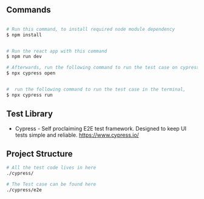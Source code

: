 ## Commands

```bash

# Run this command, to install required node module dependency
$ npm install


# Run the react app with this command
$ npm run dev

# Afterwards, run the following command to run the test case on cypress UI on the browser demonstrating the test case
$ npx cypress open 


#  run the following command to run the test case in the terminal, 
$ npx cypress run

```



## Test Library 

* Cypress - Self proclaiming E2E test framework. Designed to keep UI tests simple and reliable. https://www.cypress.io/


## Project Structure

```bash
# All the test code lives in here
./cypress/

# The Test case can be found here
./cypress/e2e
